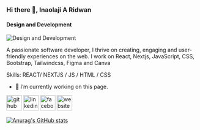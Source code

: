 

### Hi there 👋, Inaolaji A Ridwan
#### Design and Development
![Design and Development](https://scontent.flos1-1.fna.fbcdn.net/v/t39.30808-6/428421138_7235948163154166_1599227738417847942_n.jpg?_nc_cat=103&ccb=1-7&_nc_sid=5f2048&_nc_eui2=AeHlt2YFXOEwZe3DlqRgzTyxq5-gMmezzMOrn6AyZ7PMwzYGFPg0xxlabosdOpHK0vagxOZF-Ih2kEXH7K2yHZIb&_nc_ohc=bgpGpQktw1cQ7kNvgE1b_lc&_nc_zt=23&_nc_ht=scontent.flos1-1.fna&oh=00_AYD5gs6M5NZ1NyYlLcp_6oRcrhACr6SqUGf1AlIbiImQVw&oe=6644F89C)

A passionate software developer, I thrive on creating, engaging and user-friendly experiences on the web. I work on React, Nextjs, JavaScript, CSS, Bootstrap, Tailwindcss, Figma and Canva

Skills: REACT/ NEXTJS / JS / HTML / CSS

- 🔭 I’m currently working on this page. 


[<img src='https://cdn.jsdelivr.net/npm/simple-icons@3.0.1/icons/github.svg' alt='github' height='40'>](https://github.com/https://github.com/InaolajiRidwan)  [<img src='https://cdn.jsdelivr.net/npm/simple-icons@3.0.1/icons/linkedin.svg' alt='linkedin' height='40'>](https://www.linkedin.com/in/https://www.linkedin.com/in/inaolajiridwan//)  [<img src='https://cdn.jsdelivr.net/npm/simple-icons@3.0.1/icons/facebook.svg' alt='facebook' height='40'>](https://www.facebook.com/https://web.facebook.com/adewale.a.ridwan)  [<img src='https://cdn.jsdelivr.net/npm/simple-icons@3.0.1/icons/icloud.svg' alt='website' height='40'>](https://inaolajiridwan.netlify.app/)  













[![Anurag's GitHub stats](https://github-readme-stats.vercel.app/api?username=InaolajiRidwan)](https://github.com/anuraghazra/github-readme-stats)


